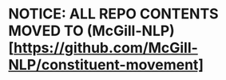 # NOTICE: ALL REPO CONTENTS MOVED TO (McGill-NLP)[https://github.com/McGill-NLP/constituent-movement]